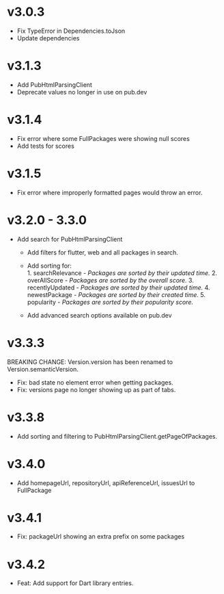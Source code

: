 # v3.0.3

* Fix TypeError in Dependencies.toJson
* Update dependencies

# v3.1.3
* Add PubHtmlParsingClient
* Deprecate values no longer in use on pub.dev


# v3.1.4
* Fix error where some FullPackages were showing null scores
* Add tests for scores

# v3.1.5
* Fix error where improperly formatted pages would throw an error.
    
# v3.2.0 - 3.3.0
* Add search for PubHtmlParsingClient
    * Add filters for flutter, web and all packages in search.
    * Add sorting for:  
          1. searchRelevance - *Packages are sorted by their updated time.*
          2. overAllScore - *Packages are sorted by the overall score.*
          3. recentlyUpdated - *Packages are sorted by their updated time.*
          4. newestPackage - *Packages are sorted by their created time.*
          5. popularity - *Packages are sorted by their popularity score.*

    * Add advanced search options available on pub.dev

# v3.3.3
 BREAKING CHANGE: Version.version has been renamed to Version.semanticVersion.
 
* Fix: bad state no element error when getting packages.
* Fix: versions page no longer showing up as part of tabs.

# v3.3.8
* Add sorting and filtering to PubHtmlParsingClient.getPageOfPackages.

# v3.4.0
*  Add homepageUrl, repositoryUrl, apiReferenceUrl, issuesUrl to FullPackage

# v3.4.1
*  Fix: packageUrl showing an extra prefix on some packages

# v3.4.2
*  Feat: Add support for Dart library entries.
